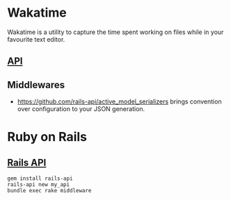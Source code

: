 # Wakatime

Wakatime is a utility to capture the time spent working on files while
in your favourite text editor.

## [API](https://wakatime.com/developers)

## Middlewares

- https://github.com/rails-api/active_model_serializers brings convention over configuration to your JSON generation.

# Ruby on Rails

## [Rails API](https://github.com/rails-api/rails-api)

	gem install rails-api
	rails-api new my_api
	bundle exec rake middleware
